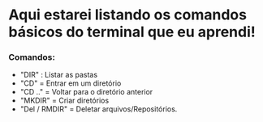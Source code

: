 # Aqui estarei listando os comandos básicos do terminal que eu aprendi!

### Comandos:

* "DIR" : Listar as pastas
* "CD" = Entrar em um diretório
* "CD .." = Voltar para o diretório anterior
* "MKDIR" = Criar diretórios
* "Del / RMDIR" = Deletar arquivos/Repositórios.


